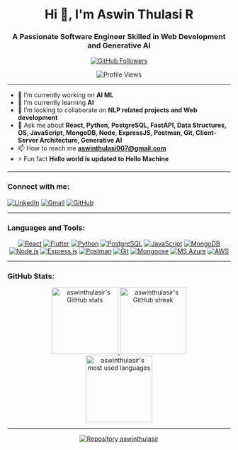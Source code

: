 <h1 align="center">Hi 👋, I'm Aswin Thulasi R</h1>
<h3 align="center">A Passionate Software Engineer Skilled in Web Development and Generative AI</h3>

<p align="center">
  <a href="https://github.com/aswinthulasir">
    <img src="https://img.shields.io/github/followers/aswinthulasir?label=Follow&style=social" alt="GitHub Followers">
  </a>
</p>

<p align="center">
  <img src="https://komarev.com/ghpvc/?username=aswinthulasir&label=Profile%20views&color=0e75b6&style=flat" alt="Profile Views" />
</p>

---

- 🔭 I’m currently working on **AI ML**
- 🌱 I’m currently learning **AI**
- 👯 I’m looking to collaborate on **NLP related projects and Web development**
- 💬 Ask me about **React, Python, PostgreSQL, FastAPI, Data Structures, OS, JavaScript, MongoDB, Node, ExpressJS, Postman, Git, Client-Server Architecture, Generative AI**
- 📫 How to reach me **aswinthulasi007@gmail.com**
- ⚡ Fun fact **Hello world is updated to Hello Machine**

---

<h3 align="left">Connect with me:</h3>
<p align="left">
  <a href="https://linkedin.com/in/Aswinthulasi(https://www.linkedin.com/in/aswin-thulasi-153331310/)" target="blank"><img align="center" src="https://img.shields.io/badge/-LinkedIn-%230077B5?style=for-the-badge&logo=linkedin&logoColor=white" alt="LinkedIn" /></a>
  <a href="mailto:[aswinthulasi007@gmail.com]" target="blank"><img align="center" src="https://img.shields.io/badge/-Gmail-D14836?style=for-the-badge&logo=gmail&logoColor=white" alt="Gmail" /></a>
  <a href="https://github.com/aswinthulasir" target="blank"><img align="center" src="https://img.shields.io/badge/-GitHub-181717?style=for-the-badge&logo=github&logoColor=white" alt="GitHub" /></a>
</p>

---

<h3 align="left">Languages and Tools:</h3>
<p align="center">
  <a href="https://reactjs.org/" target="_blank"> <img src="https://img.shields.io/badge/-React-%2361DAFB?style=for-the-badge&logo=react&logoColor=black" alt="React" /></a>
  <a href="https://flutter.dev/" target="_blank"> <img src="https://img.shields.io/badge/-Flutter-%2302569B?style=for-the-badge&logo=flutter&logoColor=white" alt="Flutter" /></a>
  <a href="https://www.python.org" target="_blank"> <img src="https://img.shields.io/badge/-Python-%233776AB?style=for-the-badge&logo=python&logoColor=white" alt="Python" /></a>
  <a href="https://www.postgresql.org/" target="_blank"> <img src="https://img.shields.io/badge/-PostgreSQL-%23336791?style=for-the-badge&logo=postgresql&logoColor=white" alt="PostgreSQL" /></a>
  <a href="https://developer.mozilla.org/en-US/docs/Web/JavaScript" target="_blank"> <img src="https://img.shields.io/badge/-JavaScript-%23F7DF1E?style=for-the-badge&logo=javascript&logoColor=black" alt="JavaScript" /></a>
  <a href="https://www.mongodb.com/" target="_blank"> <img src="https://img.shields.io/badge/-MongoDB-%2347A248?style=for-the-badge&logo=mongodb&logoColor=white" alt="MongoDB" /></a>
  <a href="https://nodejs.org/" target="_blank"> <img src="https://img.shields.io/badge/-Node.js-%23339933?style=for-the-badge&logo=node.js&logoColor=white" alt="Node.js" /></a>
  <a href="https://expressjs.com/" target="_blank"> <img src="https://img.shields.io/badge/-Express.js-%23000000?style=for-the-badge&logo=express&logoColor=white" alt="Express.js" /></a>
  <a href="https://www.postman.com/" target="_blank"> <img src="https://img.shields.io/badge/-Postman-%23FF6C37?style=for-the-badge&logo=postman&logoColor=white" alt="Postman" /></a>
  <a href="https://git-scm.com/" target="_blank"> <img src="https://img.shields.io/badge/-Git-%23F05032?style=for-the-badge&logo=git&logoColor=white" alt="Git" /></a>
  <a href="https://mongoosejs.com/" target="_blank"> <img src="https://img.shields.io/badge/-Mongoose-%23880000?style=for-the-badge&logoColor=white" alt="Mongoose" /></a>
  <a href="https://azure.microsoft.com/en-us/" target="_blank"> <img src="https://img.shields.io/badge/-MS%20Azure-%230078D4?style=for-the-badge&logo=microsoft-azure&logoColor=white" alt="MS Azure" /></a>
  <a href="https://aws.amazon.com/" target="_blank"> <img src="https://img.shields.io/badge/-AWS-%23232F3E?style=for-the-badge&logo=amazon-aws&logoColor=white" alt="AWS" /></a>
</p>

---

<h3 align="left">GitHub Stats:</h3>
<div align="center">
  <a href="https://github.com/aswinthulasir">
    <img height="150" src="https://github-readme-stats.vercel.app/api?username=aswinthulasir&show_icons=true&theme=dark" alt="aswinthulasir's GitHub stats" />
  </a>
  <a href="https://github.com/aswinthulasir">
    <img height="150" src="https://github-readme-streak-stats.herokuapp.com/?user=aswinthulasir&theme=dark" alt="aswinthulasir's GitHub streak" />
  </a>
</div>
<div align="center">
  <a href="https://github.com/aswinthulasir">
    <img height="150" src="https://github-readme-stats.vercel.app/api/top-langs?username=aswinthulasir&show_icons=true&locale=en&layout=compact&theme=dark" alt="aswinthulasir's most used languages" />
  </a>
</div>

---

<p align="center">
  <a href="https://github.com/aswinthulasir/aswinthulasir">
    <img src="https://github-readme-stats.vercel.app/api/pin/aswinthulasir?username&repo=aswinthulasir&theme=dark" alt="Repository aswinthulasir" />
  </a>
</p>
